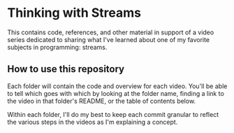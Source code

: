 # Thinking with Streams

This contains code, references, and other material in support of a video series
dedicated to sharing what I've learned about one of my favorite subjects in
programming: streams.

## How to use this repository

Each folder will contain the code and overview for each video. You'll be able to
tell which goes with which by looking at the folder name, finding a link to the
video in that folder's README, or the table of contents below.

Within each folder, I'll do my best to keep each commit granular to reflect the
various steps in the videos as I'm explaining a concept.

